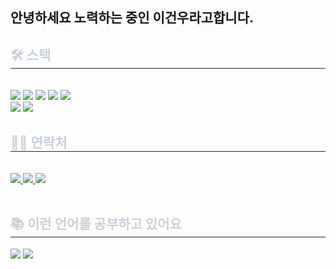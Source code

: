 ## 안녕하세요 노력하는 중인 이건우라고합니다.
<div style="text-align: left;">
    <h2 style="border-bottom: 1px solid #21262d; color: #c9d1d9;"> 🛠️ 스택 </h2> <br> 
    <div style="margin: ; text-align: left;" "text-align: left;"> <img src="https://img.shields.io/badge/C-A8B9CC?style=for-the-badge&logo=C&logoColor=white">
          <img src="https://img.shields.io/badge/CSS3-1572B6?style=for-the-badge&logo=CSS3&logoColor=white">
          <img src="https://img.shields.io/badge/HTML5-E34F26?style=for-the-badge&logo=HTML5&logoColor=white">
          <img src="https://img.shields.io/badge/Java-007396?style=for-the-badge&logo=Java&logoColor=white">
          <img src="https://img.shields.io/badge/Javascript-F7DF1E?style=for-the-badge&logo=Javascript&logoColor=white">
          <br/><img src="https://img.shields.io/badge/MySQL-4479A1?style=for-the-badge&logo=MySQL&logoColor=white">
          <img src="https://img.shields.io/badge/Spring Boot-6DB33F?style=for-the-badge&logo=Spring Boot&logoColor=white">
          </div>
    </div>
    <div style="text-align: left;">
    <h2 style="border-bottom: 1px solid #21262d; color: #c9d1d9;"> 🧑‍💻 연락처 </h2> <br> 
    <div style="text-align: left;"> <a href=https://www.instagram.com/leegunwooooo/> <img src="https://img.shields.io/badge/Instagram-E4405F?style=for-the-badge&logo=Instagram&logoColor=white&link=https://www.instagram.com/leegunwooooo/"> </a>
         <a href=https://fabulous-xylophone-699.notion.site/633c46fc8b494469beceec982be5d5e2> <img src="https://img.shields.io/badge/Notion-000000?style=for-the-badge&logo=Notion&logoColor=white&link=https://fabulous-xylophone-699.notion.site/633c46fc8b494469beceec982be5d5e2"> </a>
         <a href=mailto:https://mail.google.com/mail/u/0/#inbox> <img src="https://img.shields.io/badge/Gmail-EA4335?style=for-the-badge&logo=Gmail&logoColor=white&link=mailto:https://mail.google.com/mail/u/0/#inbox"> </a>
          </div>  <br> 
    <div style="text-align: left;">  </div> 
    </div>
    <div style="text-align: left;"> 
    <h2 style="border-bottom: 1px solid #21262d; color: #c9d1d9;"> 📚 이런 언어를 공부하고 있어요 </h2> <div style="text-align: left;"> <img src="https://github-readme-stats.vercel.app/api?username=leegunwoooo&bg_color=180,000000,00000000&title_color=ffffff&text_color=ffffff"
         /> <img src="https://github-readme-stats.vercel.app/api/top-langs/?username=leegunwoooo&layout=compact&bg_color=180,000000,00000000&title_color=ffffff&text_color=ffffff"
           /> </div> 
    </div>
    
